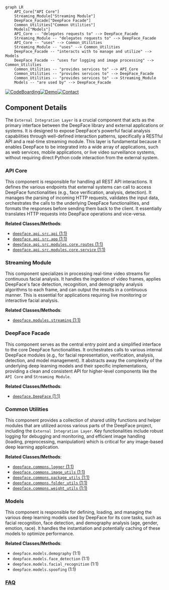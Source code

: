 ```mermaid
graph LR
    API_Core["API Core"]
    Streaming_Module["Streaming Module"]
    DeepFace_Facade["DeepFace Facade"]
    Common_Utilities["Common Utilities"]
    Models["Models"]
    API_Core -- "delegates requests to" --> DeepFace_Facade
    Streaming_Module -- "delegates requests to" --> DeepFace_Facade
    API_Core -- "uses" --> Common_Utilities
    Streaming_Module -- "uses" --> Common_Utilities
    DeepFace_Facade -- "interacts with to manage and utilize" --> Models
    DeepFace_Facade -- "uses for logging and image processing" --> Common_Utilities
    Common_Utilities -- "provides services to" --> API_Core
    Common_Utilities -- "provides services to" --> DeepFace_Facade
    Common_Utilities -- "provides services to" --> Streaming_Module
    Models -- "are used by" --> DeepFace_Facade
```
[![CodeBoarding](https://img.shields.io/badge/Generated%20by-CodeBoarding-9cf?style=flat-square)](https://github.com/CodeBoarding/GeneratedOnBoardings)[![Demo](https://img.shields.io/badge/Try%20our-Demo-blue?style=flat-square)](https://www.codeboarding.org/demo)[![Contact](https://img.shields.io/badge/Contact%20us%20-%20contact@codeboarding.org-lightgrey?style=flat-square)](mailto:contact@codeboarding.org)

## Component Details

The `External Integration Layer` is a crucial component that acts as the primary interface between the DeepFace library and external applications or systems. It is designed to expose DeepFace's powerful facial analysis capabilities through well-defined interaction patterns, specifically a RESTful API and a real-time streaming module. This layer is fundamental because it enables DeepFace to be integrated into a wide array of applications, such as web services, mobile applications, or live video surveillance systems, without requiring direct Python code interaction from the external system.

### API Core
This component is responsible for handling all REST API interactions. It defines the various endpoints that external systems can call to access DeepFace functionalities (e.g., face verification, analysis, detection). It manages the parsing of incoming HTTP requests, validates the input data, orchestrates the calls to the underlying DeepFace functionalities, and formats the responses before sending them back to the client. It essentially translates HTTP requests into DeepFace operations and vice-versa.


**Related Classes/Methods**:

- <a href="https://github.com/serengil/deepface/blob/master/deepface/api/src/api.py#L1-L1" target="_blank" rel="noopener noreferrer">`deepface.api.src.api` (1:1)</a>
- <a href="https://github.com/serengil/deepface/blob/master/deepface/api/src/app.py#L1-L1" target="_blank" rel="noopener noreferrer">`deepface.api.src.app` (1:1)</a>
- <a href="https://github.com/serengil/deepface/blob/master/deepface/api/src/modules/core/routes.py#L1-L1" target="_blank" rel="noopener noreferrer">`deepface.api.src.modules.core.routes` (1:1)</a>
- <a href="https://github.com/serengil/deepface/blob/master/deepface/api/src/modules/core/service.py#L1-L1" target="_blank" rel="noopener noreferrer">`deepface.api.src.modules.core.service` (1:1)</a>


### Streaming Module
This component specializes in processing real-time video streams for continuous facial analysis. It handles the ingestion of video frames, applies DeepFace's face detection, recognition, and demography analysis algorithms to each frame, and can output the results in a continuous manner. This is essential for applications requiring live monitoring or interactive facial analysis.


**Related Classes/Methods**:

- <a href="https://github.com/serengil/deepface/blob/master/deepface/modules/streaming.py#L1-L1" target="_blank" rel="noopener noreferrer">`deepface.modules.streaming` (1:1)</a>


### DeepFace Facade
This component serves as the central entry point and a simplified interface to the core DeepFace functionalities. It orchestrates calls to various internal DeepFace modules (e.g., for facial representation, verification, analysis, detection, and model management). It abstracts away the complexity of the underlying deep learning models and their specific implementations, providing a clean and consistent API for higher-level components like the `API Core` and `Streaming Module`.


**Related Classes/Methods**:

- <a href="https://github.com/serengil/deepface/blob/master/deepface/DeepFace.py#L1-L1" target="_blank" rel="noopener noreferrer">`deepface.DeepFace` (1:1)</a>


### Common Utilities
This component provides a collection of shared utility functions and helper modules that are utilized across various parts of the DeepFace project, including the `External Integration Layer`. Key functionalities include robust logging for debugging and monitoring, and efficient image handling (loading, preprocessing, manipulation) which is critical for any image-based deep learning application.


**Related Classes/Methods**:

- <a href="https://github.com/serengil/deepface/blob/master/deepface/commons/logger.py#L1-L1" target="_blank" rel="noopener noreferrer">`deepface.commons.logger` (1:1)</a>
- <a href="https://github.com/serengil/deepface/blob/master/deepface/commons/image_utils.py#L1-L1" target="_blank" rel="noopener noreferrer">`deepface.commons.image_utils` (1:1)</a>
- <a href="https://github.com/serengil/deepface/blob/master/deepface/commons/package_utils.py#L1-L1" target="_blank" rel="noopener noreferrer">`deepface.commons.package_utils` (1:1)</a>
- <a href="https://github.com/serengil/deepface/blob/master/deepface/commons/folder_utils.py#L1-L1" target="_blank" rel="noopener noreferrer">`deepface.commons.folder_utils` (1:1)</a>
- <a href="https://github.com/serengil/deepface/blob/master/deepface/commons/weight_utils.py#L1-L1" target="_blank" rel="noopener noreferrer">`deepface.commons.weight_utils` (1:1)</a>


### Models
This component is responsible for defining, loading, and managing the various deep learning models used by DeepFace for its core tasks, such as facial recognition, face detection, and demography analysis (age, gender, emotion, race). It handles the instantiation and potentially caching of these models to optimize performance.


**Related Classes/Methods**:

- `deepface.models.demography` (1:1)
- `deepface.models.face_detection` (1:1)
- `deepface.models.facial_recognition` (1:1)
- `deepface.models.spoofing` (1:1)




### [FAQ](https://github.com/CodeBoarding/GeneratedOnBoardings/tree/main?tab=readme-ov-file#faq)